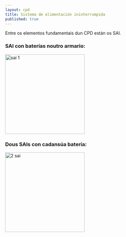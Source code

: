 ```yaml
---
layout: cpd
title: Sistema de alimentación ininterrumpida
published: true
---
```


Entre os elementos fundamentais dun CPD están os SAI.

### SAI con baterías noutro armario:

<img  alt="sai 1" src="/burela/SAI-1.jpg" height="256px">




### Dous SAIs con cadansúa batería:

<img   alt="2 sai" src="/burela/SAI-2.jpg" height="256px">

